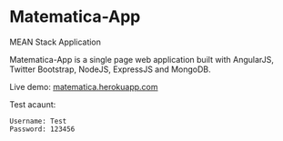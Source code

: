 # Matematica-App
MEAN Stack Application

Matematica-App is a single page web application built with AngularJS, Twitter Bootstrap, NodeJS, ExpressJS and MongoDB.

Live demo: <a href="matematica.herokuapp.com">matematica.herokuapp.com</a>

Test acaunt:

    Username: Test
    Password: 123456
